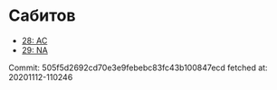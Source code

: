 # Сабитов
- [28: AC](28.md)
- [29: NA](29.md)

Commit: 505f5d2692cd70e3e9febebc83fc43b100847ecd
 fetched at: 20201112-110246
